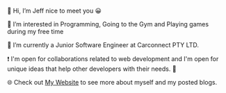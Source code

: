 👋 Hi, I’m Jeff nice to meet you 😀

👀 I’m interested in Programming, Going to the Gym and Playing games during my free time

🌱 I’m currently a Junior Software Engineer at Carconnect PTY LTD.

❗ I'm open for collaborations related to web development and I'm open for unique ideas that help other developers with their needs. 💪

🌐 Check out [My Website](https://jeffreyasilo.com/) to see more about myself and my posted blogs.

<!---
jeffrey125/jeffrey125 is a ✨ special ✨ repository because its `README.md` (this file) appears on your GitHub profile.
You can click the Preview link to take a look at your changes.
--->
